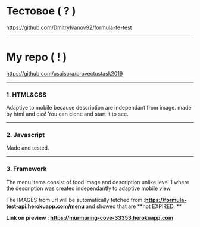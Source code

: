 # Тестовое ( ? )
https://github.com/DmitryIvanov92/formula-fe-test
- - - - - -
# My repo  ( ! )
https://github.com/usuisora/provectustask2019
- - - - -

### 1. HTML&CSS
Adaptive to mobile because description are independant from image. made by html and css!
You can clone and start it to see.
- - - - - - - 

### 2. Javascript
Made and tested. 
- - - - - -

### 3. Framework

The menu items consist of food image and description unlike level 1 where 
the description was created independantly to adaptive mobile view.

The IMAGES from url will be automatically fetched from :**https://formula-test-api.herokuapp.com/menu** and showed that are **not EXPIRED. **

**Link on preview  : https://murmuring-cove-33353.herokuapp.com**  
```